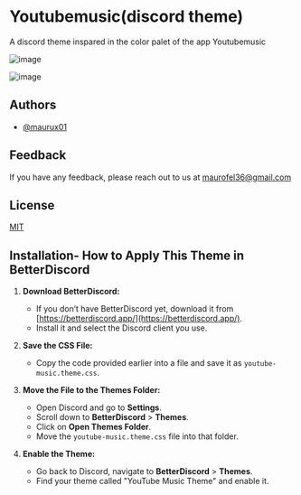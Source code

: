 
# Youtubemusic(discord theme)

A discord theme inspared in the color palet of the app Youtubemusic

![image](https://github.com/user-attachments/assets/2cbac094-a3df-4384-b66c-6bb76e25babd)

![image](https://github.com/user-attachments/assets/54ecc369-2ee3-4c25-827d-80d584b2394b)


## Authors

- [@maurux01](https://www.github.com/maurux01)


## Feedback

If you have any feedback, please reach out to us at maurofel36@gmail.com


## License

[MIT](https://choosealicense.com/licenses/mit/)


## Installation- How to Apply This Theme in BetterDiscord

1. **Download BetterDiscord:**
   - If you don’t have BetterDiscord yet, download it from [https://betterdiscord.app/](https://betterdiscord.app/).
   - Install it and select the Discord client you use.

2. **Save the CSS File:**
   - Copy the code provided earlier into a file and save it as `youtube-music.theme.css`.

3. **Move the File to the Themes Folder:**
   - Open Discord and go to **Settings**.
   - Scroll down to **BetterDiscord** > **Themes**.
   - Click on **Open Themes Folder**.
   - Move the `youtube-music.theme.css` file into that folder.

4. **Enable the Theme:**
   - Go back to Discord, navigate to **BetterDiscord** > **Themes**.
   - Find your theme called "YouTube Music Theme" and enable it.
    
